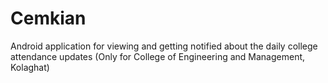 # Cemkian
Android application for viewing and getting notified about the daily college attendance updates (Only for College of Engineering and Management, Kolaghat)
